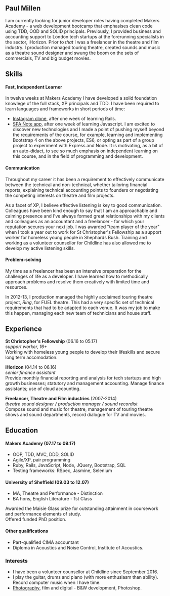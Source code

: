 ## Paul Millen

I am currently looking for junior developer roles having completed Makers Academy - a web development bootcamp that emphasises clean code using TDD, OOD and SOLID principals.  Previously, I provided business and accounting support to London tech startups at the forerunning specialists in the sector, iHorizon.  Prior to *that* I was a freelancer in the theatre and film industry.  I production managed touring theatre, created sounds and music as a theatre sound designer and swung the boom on the sets of commercials, TV and big budget movies.

## Skills

#### Fast, Independent Learner

In twelve weeks at Makers Academy I have developed a solid foundation knowlege of the full stack, XP principals and TDD.  I have been required to learn languages and frameworks in short periods of time:
- [Instagram clone](fstop-pm.herokuapp.com), after one week of learning Rails.
- [SPA Note app](http://notes-pm.herokuapp.com/), after one week of learning Javascript.
I am excited to discover new technologies and I made a point of pushing myself beyond the requirements of the course, for example, learning and implementing Bootstrap 4 on the above projects, ES6, or opting as part of a group project to experiment with Express and Node.  It is motivating, as a bit of an auto-didact, to see so much emphasis on independent learning on this course, and in the field of programming and development.

#### Communication

Throughout my career it has been a requirement to effectively communicate between the technical and non-technical, whether tailoring financial reports, explaining technical accounting points to founders or negotiating the competing interests on theatre and film projects.  

As a facet of XP, I believe effective listening is key to good communication.  Colleagues have been kind enough to say that I am an approachable and calming presence and I've always formed great relationships with my clients and colleagues as an accountant and a freelancer - for which your reputation secures your next job.  I was awarded "team player of the year" when I took a year out to work for St Christopher's Fellowship as a support worker for homeless young people in Shephards Bush. Training and working as a volunteer counsellor for Childline has also allowed me to develop my active listening skills.   

#### Problem-solving

My time as a freelancer has been an intensive preparation for the challenges of life as a developer.  I have learned how to methodically approach problems and resolve them creatively with limited time and resources.

In 2012-13, I production managed the highliy acclaimed touring theatre project, *Ring*, for FUEL theatre.  This had a very specific set of technical requirements that had to be adapted to each venue.  It was my job to make this happen, managing each new team of technicians and house staff.

## Experience

**St Christopher's Fellowship** (06.16 to 05.17)    
*support worker, 16+*  
Working with homeless young people to develop their lifeskills and secure long term accomodation.

**iHorizon** (04.14 to 06.16)   
*senior finance assistant*  
Provide monthly financial reporting and analysis for tech startups and high growth businesses; statutory and management accounting.  Manage finance assistants; use of cloud accounting.

**Freelancer, Theatre and Film industries** (2007-2014)  
*theatre sound designer / production manager / sound recordist*  
Compose sound and music for theatre, management of touring theatre shows and sound departments, record dialogue for TV and movies.

## Education

#### Makers Academy (07.17 to 09.17)

- OOP, TDD, MVC, DDD, SOLID
- Agile/XP, pair programming
- Ruby, Rails, JavaScript, Node, JQuery, Bootstrap, SQL
- Testing frameworks: RSpec, Jasmine, Selenium

#### University of Sheffield (09.03 to 12.07)

- MA, Theatre and Performance -
Distinction  
- BA hons, English Literature -  1st Class

Awarded the Maisie Glass prize for outstanding attainment in coursework and performance elements of study.  
Offered funded PhD position.

#### Other qualifications

- Part-qualified CIMA accountant
- Diploma in Acoustics and Noise Control, Institute of Acoustics.

### Interests

- I have been a volunteer counsellor at Childline since September 2016.
- I play the guitar, drums and piano (with more enthusiasm than ability).  Record computer music when I have time.
- [Photography](https://www.flickr.com/photos/nmtm), film and digital - B&W development, Photoshop.
